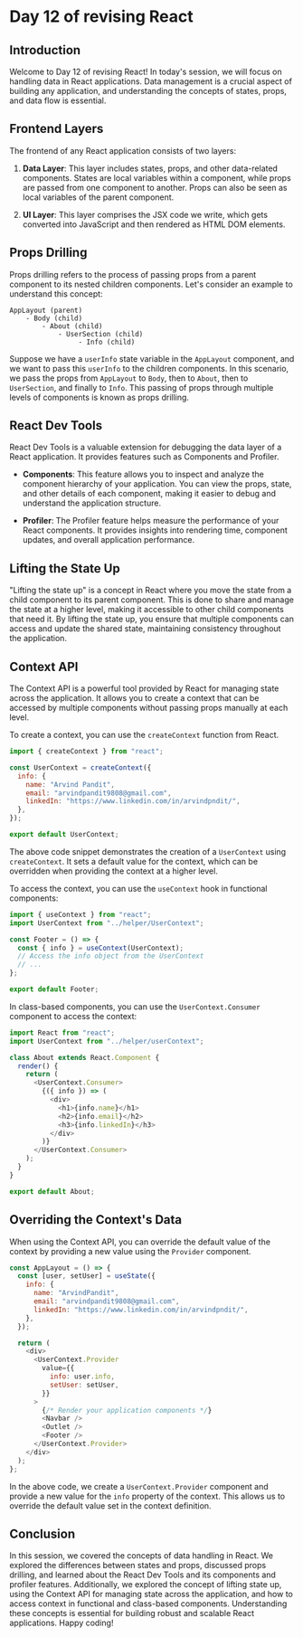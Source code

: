 # Day 12 of revising React

## Introduction

Welcome to Day 12 of revising React! In today's session, we will focus on handling data in React applications. Data management is a crucial aspect of building any application, and understanding the concepts of states, props, and data flow is essential.

## Frontend Layers

The frontend of any React application consists of two layers:

1. **Data Layer**: This layer includes states, props, and other data-related components. States are local variables within a component, while props are passed from one component to another. Props can also be seen as local variables of the parent component.

2. **UI Layer**: This layer comprises the JSX code we write, which gets converted into JavaScript and then rendered as HTML DOM elements.

## Props Drilling

Props drilling refers to the process of passing props from a parent component to its nested children components. Let's consider an example to understand this concept:

```
AppLayout (parent)
	- Body (child)
		- About (child)
			- UserSection (child)
				 - Info (child)
```

Suppose we have a `userInfo` state variable in the `AppLayout` component, and we want to pass this `userInfo` to the children components. In this scenario, we pass the props from `AppLayout` to `Body`, then to `About`, then to `UserSection`, and finally to `Info`. This passing of props through multiple levels of components is known as props drilling.

## React Dev Tools

React Dev Tools is a valuable extension for debugging the data layer of a React application. It provides features such as Components and Profiler.

- **Components**: This feature allows you to inspect and analyze the component hierarchy of your application. You can view the props, state, and other details of each component, making it easier to debug and understand the application structure.

- **Profiler**: The Profiler feature helps measure the performance of your React components. It provides insights into rendering time, component updates, and overall application performance.

## Lifting the State Up

"Lifting the state up" is a concept in React where you move the state from a child component to its parent component. This is done to share and manage the state at a higher level, making it accessible to other child components that need it. By lifting the state up, you ensure that multiple components can access and update the shared state, maintaining consistency throughout the application.

## Context API

The Context API is a powerful tool provided by React for managing state across the application. It allows you to create a context that can be accessed by multiple components without passing props manually at each level.

To create a context, you can use the `createContext` function from React.

```javascript
import { createContext } from "react";

const UserContext = createContext({
  info: {
    name: "Arvind Pandit",
    email: "arvindpandit9808@gmail.com",
    linkedIn: "https://www.linkedin.com/in/arvindpndit/",
  },
});

export default UserContext;
```

The above code snippet demonstrates the creation of a `UserContext` using `createContext`. It sets a default value for the context, which can be overridden when providing the context at a higher level.

To access the context, you can use the `useContext` hook in functional components:

```javascript
import { useContext } from "react";
import UserContext from "../helper/UserContext";

const Footer = () => {
  const { info } = useContext(UserContext);
  // Access the info object from the UserContext
  // ...
};

export default Footer;
```

In class-based components, you can use the `UserContext.Consumer` component to access the context:

```javascript
import React from "react";
import UserContext from "../helper/userContext";

class About extends React.Component {
  render() {
    return (
      <UserContext.Consumer>
        {({ info }) => (
          <div>
            <h1>{info.name}</h1>
            <h2>{info.email}</h2>
            <h3>{info.linkedIn}</h3>
          </div>
        )}
      </UserContext.Consumer>
    );
  }
}

export default About;
```

## Overriding the Context's Data

When using the Context API, you can override the default value of the context by providing a new value using the `Provider` component.

```javascript
const AppLayout = () => {
  const [user, setUser] = useState({
    info: {
      name: "ArvindPandit",
      email: "arvindpandit9808@gmail.com",
      linkedIn: "https://www.linkedin.com/in/arvindpndit/",
    },
  });

  return (
    <div>
      <UserContext.Provider
        value={{
          info: user.info,
          setUser: setUser,
        }}
      >
        {/* Render your application components */}
        <Navbar />
        <Outlet />
        <Footer />
      </UserContext.Provider>
    </div>
  );
};
```

In the above code, we create a `UserContext.Provider` component and provide a new value for the `info` property of the context. This allows us to override the default value set in the context definition.

## Conclusion

In this session, we covered the concepts of data handling in React. We explored the differences between states and props, discussed props drilling, and learned about the React Dev Tools and its components and profiler features. Additionally, we explored the concept of lifting state up, using the Context API for managing state across the application, and how to access context in functional and class-based components. Understanding these concepts is essential for building robust and scalable React applications. Happy coding!
